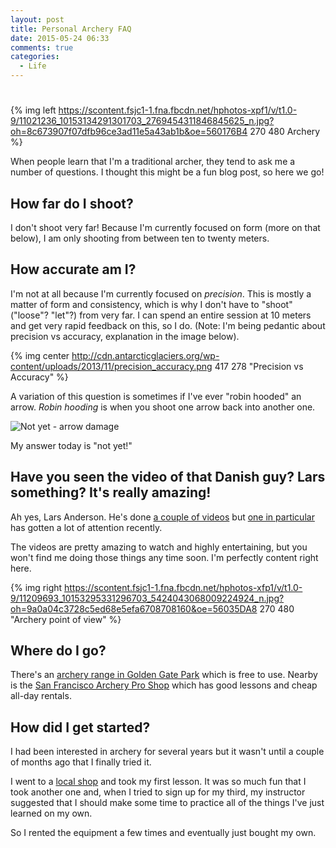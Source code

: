 ```yaml
---
layout: post
title: Personal Archery FAQ
date: 2015-05-24 06:33
comments: true
categories: 
  - Life
---
```

# 

{% img left https://scontent.fsjc1-1.fna.fbcdn.net/hphotos-xpf1/v/t1.0-9/11021236_10153134291301703_2769454311846845625_n.jpg?oh=8c673907f07dfb96ce3ad11e5a43ab1b&oe=560176B4 270 480 Archery %}

When people learn that I'm a traditional archer, they tend to ask me a number of
questions. I thought this might be a fun blog post, so here we go!

## How far do I shoot?

I don't shoot very far! Because I'm currently focused on form (more on
that below), I am only shooting from between ten to twenty meters.

## How accurate am I?

I'm not at all because I'm currently focused on *precision*. This is
mostly a matter of form and consistency, which is why I don't have to
"shoot" ("loose"? "let"?) from very far. I can spend an entire session
at 10 meters and get very rapid feedback on this, so I do. (Note: I'm
being pedantic about precision vs accuracy, explanation in the image
below).

{% img center http://cdn.antarcticglaciers.org/wp-content/uploads/2013/11/precision_accuracy.png 417 278 "Precision vs Accuracy" %}

A variation of this question is sometimes if I've ever "robin hooded" an
arrow. *Robin hooding* is when you shoot one arrow back into another
one.

![Not yet - arrow damage](https://scontent.fsjc1-1.fna.fbcdn.net/hphotos-xaf1/v/t1.0-9/11081355_10153196646961703_930555660984900106_n.jpg?oh=44502f240ac9e784ea060ce2d0e06adc&oe=55FFC92E)

My answer today is "not yet!"

## Have you seen the video of that Danish guy? Lars something? It's really amazing!

Ah yes, Lars Anderson. He's done [a couple of
videos](https://www.youtube.com/results?search_query=lars+anderson) but
[one in particular](https://www.youtube.com/watch?v=BEG-ly9tQGk) has
gotten a lot of attention recently.

The videos are pretty amazing to watch and highly entertaining, but you
won't find me doing those things any time soon. I'm perfectly content
right here.

{% img right https://scontent.fsjc1-1.fna.fbcdn.net/hphotos-xfp1/v/t1.0-9/11209693_10153295331296703_5424043068009224924_n.jpg?oh=9a0a04c3728c5ed68e5efa6708708160&oe=56035DA8 270 480 "Archery point of view" %}

## Where do I go?

There's an [archery range in Golden Gate
Park](http://www.golden-gate-park.com/archery.html) which is free to
use. Nearby is the [San Francisco Archery Pro
Shop](http://www.bysel.com/sfarch/) which has good lessons and cheap
all-day rentals.

## How did I get started?

I had been interested in archery for several years but it wasn't until a
couple of months ago that I finally tried it.

I went to a [local shop](http://www.bysel.com/sfarch/) and took my first
lesson. It was so much fun that I took another one and, when I tried to
sign up for my third, my instructor suggested that I should make some
time to practice all of the things I've just learned on my own.

So I rented the equipment a few times and eventually just bought my own.

